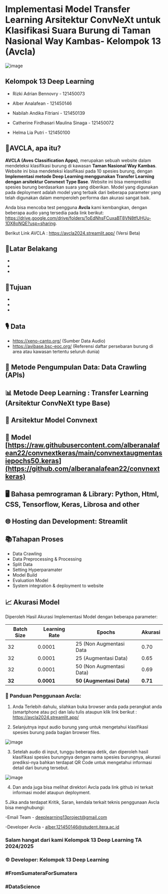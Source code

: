 # **Implementasi Model Transfer Learning Arsitektur ConvNeXt untuk Klasifikasi Suara Burung di Taman Nasional Way Kambas- Kelompok 13 (Avcla)**

![image](https://github.com/user-attachments/assets/546cf905-33dd-4c77-a772-7a87ac493110)

## Kelompok 13 Deep Learning

- Rizki Adrian Bennovry - 121450073 
  
- Alber Analafean - 121450146 
  
- Nabilah Andika Fitriani - 121450139 

- Catherine Firdhasari Maulina Sinaga - 121450072
  
- Helma Lia Putri - 121450100

## 📱**AVCLA, apa itu?** 

**AVCLA (Aves Classification Apps)**, merupakan sebuah website dalam mendeteksi klasifikasi burung di kawasan **Taman Nasional Way Kambas**. Website ini bisa mendeteksi klasifikasi pada 10 spesies burung, dengan **Implementasi metode Deep Learning menggunakan Transfer Learning dengan arsitektur Convnext Type Base**. Website ini bisa memprediksi spesies burung berdasarkan suara yang diberikan. Model yang digunakan pada deployment adalah model yang terbaik dari beberapa parameter yang telah digunakan dalam memperoleh performa dan akurasi sangat baik.

Anda bisa mencoba test pengguna **Avcla** kami kembangkan, dengan beberapa audio yang tersedia pada link berikut: https://drive.google.com/drive/folders/1oEdNhsFCuxaBT8VN8tfUHUu-1DX8oNQE?usp=sharing.

Berikut Link AVCLA : https://avcla2024.streamlit.app/ (Versi Beta)

## 📌Latar Belakang 
-
-
-

## 📌Tujuan 
-
-
-

## 🎙 Data 
- https://xeno-canto.org/ (Sumber Data Audio)
- https://avibase.bsc-eoc.org/ (Referensi daftar persebaran burung di area atau kawasan tertentu seluruh dunia)

## 📂 Metode Pengumpulan Data: Data Crawling (APIs)

## 📊 Metode Deep Learning : Transfer Learning (Arsitektur ConvNeXt type Base)

## 🧠 Arsitektur Model Convnext


## 🧠 Model  [https://raw.githubusercontent.com/alberanalafean22/convnextkeras/main/convnextaugmentasiepochs50.keras](https://github.com/alberanalafean22/convnextkeras)

## 🖥 Bahasa pemrograman & Library: Python, Html, CSS, Tensorflow, Keras, Librosa and other

## 🌐 Hosting dan Development: Streamlit

## 📚Tahapan Proses
- Data Crawling
- Data Preprocessing & Processing
- Split Data
- Setting Hyperparamater
- Model Build
- Evaluation Model
- System integration & deployment to website


## 📈 Akurasi Model 

Diperoleh Hasil Akurasi Implementasi Model dengan beberapa parameter:

| Batch Size | Learning Rate  | Epochs                   | Akurasi |
|------------|----------------|--------------------------|---------|
| 32         |     0.0001     | 25 (Non Augmentasi Data  |   0.70  |
| 32         |     0.0001     | 25 (Augmentasi Data)     |   0.65  |
| 32         |     0.0001     | 50 (Non Augmentasi Data) |   0.69  |
| **32**     |   **0.0001**   | **50 (Augmentasi Data)**   | **0.71** |


### 📳 Panduan Penggunaan Avcla:

1. Anda Terlebih dahulu, silahkan buka browser anda pada perangkat anda (smartphone atau pc) dan lalu tulis ataupun klik link berikut : https://avcla2024.streamlit.app/

2. Selanjutnya input audio burung yang untuk mengetahui klasifikasi spesies burung pada bagian browser files.

![image](https://github.com/user-attachments/assets/546cf905-33dd-4c77-a772-7a87ac493110)

3. Setelah audio di input, tunggu beberapa detik, dan diperoleh hasil klasifikasi spesies burungnya dengan nama spesies burungnya, akurasi prediksi-nya bahkan terdapat QR Code untuk mengetahui informasi detail dari burung tersebut.

![image](https://github.com/user-attachments/assets/8500766d-88f1-436e-937c-95b87179e459)

4. Dan anda juga bisa melihat direktori Avcla pada link github ini terkait informasi model ataupun deployment. 

5.Jika anda terdapat Kritik, Saran, kendala terkait teknis penggunaan Avcla bisa menghubungi:
 
-Email Team - deeplearning13project@gmail.com

-Developer Avcla - alber.121450146@student.itera.ac.id


### Salam hangat dari kami Kelompok 13 Deep Learning TA 2024/2025
### © Developer: Kelompok 13 Deep Learning
### #FromSumateraForSumatera
### #DataScience
